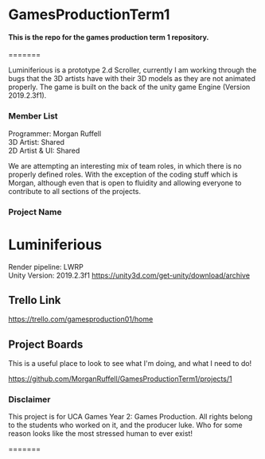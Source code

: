 # GamesProductionTerm1

####  This is the repo for the games production term 1 repository.
=======

Luminiferious is a prototype 2.d Scroller, currently I am working through the bugs that the 3D artists have with their 3D models as they are not animated properly. 
The game is built on the back of the unity game Engine (Version 2019.2.3f1).


### Member List

Programmer:  Morgan Ruffell  
3D Artist:  Shared  
2D Artist & UI:  Shared  

We are attempting an interesting mix of team roles, in which there is no properly defined roles. With the exception of the coding stuff which is Morgan, although even that is open to fluidity and allowing everyone to contribute to all sections of the projects.

### Project Name  
# Luminiferious

Render pipeline: LWRP  
Unity Version: 2019.2.3f1
https://unity3d.com/get-unity/download/archive

## Trello Link
https://trello.com/gamesproduction01/home

## Project Boards
This is a useful place to look to see what I'm doing, and what I need to do!

https://github.com/MorganRuffell/GamesProductionTerm1/projects/1


### Disclaimer  

This project is for UCA Games Year 2: Games Production.
All rights belong to the students who worked on it, and the producer luke. Who for some reason looks like the most stressed human to ever exist!

=======
